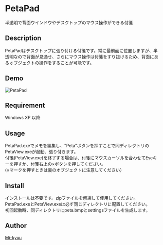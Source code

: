 PetaPad
====

半透明で背面ウインドウやデスクトップのマウス操作ができる付箋  

## Description
PetaPadはデスクトップに張り付ける付箋です。常に最前面に位置しますが、半透明なので背面が見通せ、さらにマウス操作は付箋をすり抜けるため、背面にあるオブジェクトの操作をすることが可能です。

## Demo
![PetaPad](https://i.imgur.com/acAwBy1.gif)

## Requirement
Windows XP 以降  

## Usage
PetaPad.exeでメモを編集し、"Peta"ボタンを押すことで同ディレクトリのPetaView.exeが起動、張り付きます。  
付箋(PetaView.exe)を終了する場合は、付箋にマウスカーソルを合わせてEscキーを押すか、付箋右上の×ボタンを押してください。  
(×マークを押すときは裏のオブジェクトに注意してください）  

## Install
インストールは不要です。zipファイルを解凍して使用してください。  
PetaPad.exeとPetaView.exeは必ず同じディレクトリに配置してください。  
初回起動時、同ディレクトリにpeta.bmpとsettingsファイルを生成します。  

## Author

[Mi-kyuu](https://github.com/Mi-kyuu)
